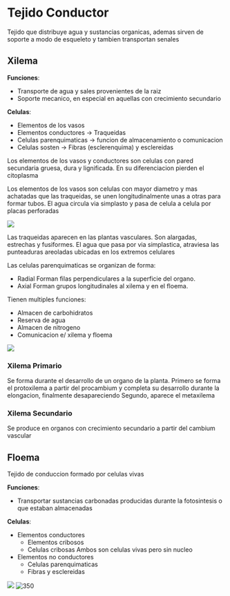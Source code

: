 # Tejido Conductor

Tejido que distribuye agua y sustancias organicas, ademas sirven de soporte a modo de esqueleto y tambien transportan senales

## Xilema

**Funciones**:
- Transporte de agua y sales provenientes de la raiz
- Soporte mecanico, en especial en aquellas con crecimiento secundario

**Celulas**:
- Elementos de los vasos
- Elementos conductores → Traqueidas
- Celulas parenquimaticas → funcion de almacenamiento o comunicacion
- Celulas sosten → Fibras (esclerenquima) y esclereidas

Los elementos de los vasos y conductores son celulas con pared secundaria gruesa, dura y lignificada. En su diferenciacion pierden el citoplasma

Los elementos de los vasos son celulas con mayor diametro y mas achatadas que las traqueidas, se unen longitudinalmente unas a otras para formar tubos. El agua circula via simplasto y pasa de celula a celula por placas perforadas

![](https://i.imgur.com/VMssZrs.png)

Las traqueidas aparecen en las plantas vasculares. Son alargadas, estrechas y fusiformes. El agua que pasa por via simplastica, atraviesa las punteaduras areoladas ubicadas en los extremos celulares

Las celulas parenquimaticas se organizan de forma:
- Radial
	  Forman filas perpendiculares a la superficie del organo.
- Axial
	  Forman grupos longitudinales al xilema y en el floema.

Tienen multiples funciones:
- Almacen de carbohidratos
- Reserva de agua
- Almacen de nitrogeno
- Comunicacion e/ xilema y floema

![](https://i.imgur.com/JXx9FDs.png)

### Xilema Primario

Se forma durante el desarrollo de un organo de la planta.
Primero se forma el protoxilema a partir del procambium y completa su desarrollo durante la elongacion, finalmente desapareciendo
Segundo, aparece el metaxilema

### Xilema Secundario

Se produce en organos con crecimiento secundario a partir del cambium vascular

## Floema

Tejido de conduccion formado por celulas vivas

**Funciones**:
- Transportar sustancias carbonadas producidas durante la fotosintesis o que estaban almacenadas

**Celulas**:

- Elementos conductores
	- Elementos cribosos
	- Celulas cribosas
	Ambos son celulas vivas pero sin nucleo
- Elementos no conductores
	- Celulas parenquimaticas
	- Fibras y esclereidas

![](https://i.imgur.com/jq2snbc.png)
![350](https://i.imgur.com/Nq5NgXC.png)
